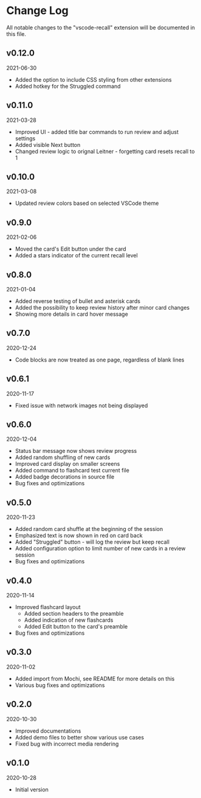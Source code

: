 # Change Log

All notable changes to the "vscode-recall" extension will be documented in this file.

## v0.12.0
2021-06-30

* Added the option to include CSS styling from other extensions
* Added hotkey for the Struggled command

## v0.11.0
2021-03-28

* Improved UI - added title bar commands to run review and adjust settings
* Added visible Next button
* Changed review logic to orignal Leitner - forgetting card resets recall to 1

## v0.10.0
2021-03-08

* Updated review colors based on selected VSCode theme

## v0.9.0
2021-02-06

* Moved the card's Edit button under the card
* Added a stars indicator of the current recall level

## v0.8.0
2021-01-04

* Added reverse testing of bullet and asterisk cards
* Added the possibility to keep review history after minor card changes 
* Showing more details in card hover message

## v0.7.0
2020-12-24

* Code blocks are now treated as one page, regardless of blank lines

## v0.6.1
2020-11-17

* Fixed issue with network images not being displayed

## v0.6.0
2020-12-04

* Status bar message now shows review progress
* Added random shuffling of new cards
* Improved card display on smaller screens
* Added command to flashcard test current file
* Added badge decorations in source file
* Bug fixes and optimizations

## v0.5.0
2020-11-23

* Added random card shuffle at the beginning of the session
* Emphasized text is now shown in red on card back
* Added "Struggled" button - will log the review but keep recall
* Added configuration option to limit number of new cards in a review session
* Bug fixes and optimizations

## v0.4.0
2020-11-14

* Improved flashcard layout
  * Added section headers to the preamble
  * Added indication of new flashcards
  * Added Edit button to the card's preamble
* Bug fixes and optimizations

## v0.3.0
2020-11-02

* Added import from Mochi, see README for more details on this
* Various bug fixes and optimizations

## v0.2.0
2020-10-30

* Improved documentations
* Added demo files to better show various use cases
* Fixed bug with incorrect media rendering

## v0.1.0
2020-10-28

* Initial version
